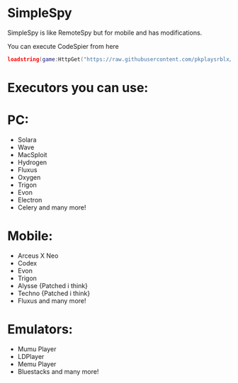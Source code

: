 # SimpleSpy

SimpleSpy is like RemoteSpy but for mobile and has modifications.

You can execute CodeSpier from here

```lua
loadstring(game:HttpGet("https://raw.githubusercontent.com/pkplaysrblx/codespier/main/obf_Bp0mC96sboM4oZZ6mU2sOy64yD5fEPK8qTZpy451VKyIyd7u9F8Xc3w9VI5Y0Kw8cVw4xG7wVgB6325aPQu1LTJvtt58IiaR"))("SimpleSpy")
```

# Executors you can use:

# PC:

- Solara
- Wave
- MacSploit
- Hydrogen
- Fluxus
- Oxygen
- Trigon
- Evon
- Electron
- Celery
and many more!

# Mobile:

- Arceus X Neo
- Codex
- Evon
- Trigon
- Alysse {Patched i think}
- Techno {Patched i think}
- Fluxus
  and many more!

# Emulators:

- Mumu Player
- LDPlayer
- Memu Player
- Bluestacks
 and many more!
